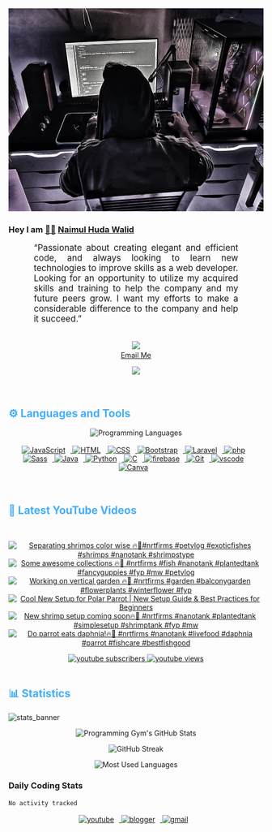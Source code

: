 <!-- ![github_cover_banner](https://www.digitalsolutionservices.com/img/services/web%20development.gif)-->

<div align="center" style="display:block;">
    <img height="400px" width="100%" alt="github cover banner" src="https://raw.githubusercontent.com/NaimulHudaWalid/NaimulHudaWalid/main/272276268_3114779035434264_920860974401480824_n.jpg"/> 
</div>

### Hey I am [👨🏻‍][facebook] [Naimul Huda Walid][youtube]



<p align:"center" style="text-align: justify; margin: 0 50px; font-size: 17px;" >
   “Passionate about creating elegant and efficient code, and always looking to learn new technologies to improve skills as a web developer. Looking for an opportunity to utilize my acquired skills and training to help the company and my future peers grow. I want my efforts to make a considerable difference to the company and help it succeed.”
<br>
<br>
<div align="center">

![](https://visitor-badge.glitch.me/badge?page_id=NaimulHudaWalid)
    <br />
[Email Me](mailto:dev.naimulhuda@gmail.com)
</div>
</p>
<!-- Typing SVG by DenverCoder1 - https://github.com/DenverCoder1/readme-typing-svg -->
<p align="center">
<!--   <a href="https://github.com/DenverCoder1/readme-typing-svg"> -->
    <img src="https://readme-typing-svg.herokuapp.com?color=E22FE4&width=380&height=45&lines=Open-Source+Enthusiast;Learning+In+Public;Empowering+Others;Nice+To+Meet+You+...&center=true"></a>

</p>
<br>
<!-- Languages and Tools -->

<h2 style="color: #44AEFB">⚙️ Languages and Tools</h2>
<div align="center" style="display:block;">
    <img width="100px" alt="Programming Languages" src="https://user-images.githubusercontent.com/78341798/194531121-47b0119a-ce00-439d-b586-125f86acb098.png"/> 
</div>
<br>   
<!-- Icons Resources -->
<!-- https://devicon.dev/ -->
<!-- https://cdn.jsdelivr.net/npm/simple-icons@v3/icons/ -->
<div align="center">
  <a href="https://developer.mozilla.org/en-US/docs/Web/JavaScript" target="_blank" rel="noreferrer">
      <img  alt="JavaScript" height="50px" style="padding-right:10px;" src="https://cdn.jsdelivr.net/gh/devicons/devicon/icons/javascript/javascript-plain.svg"/>
  </a>
  
 
  <a href="https://developer.mozilla.org/en-US/docs/Web/HTML" target="_blank" rel="noreferrer">
      <img  alt="HTML" height="50px" style="padding-right:10px;" src="https://cdn.jsdelivr.net/gh/devicons/devicon/icons/html5/html5-original.svg"/>
  </a>
  <a href="https://developer.mozilla.org/en-US/docs/Web/CSS" target="_blank" rel="noreferrer">
      <img  alt="CSS" height="50px" style="padding-right:10px;" src="https://cdn.jsdelivr.net/gh/devicons/devicon/icons/css3/css3-original.svg"/>
  </a>
  <a href="https://getbootstrap.com/" target="_blank" rel="noreferrer">
      <img  alt="Bootstrap" height="50px" style="padding-right:10px;" src="https://cdn.jsdelivr.net/gh/devicons/devicon/icons/bootstrap/bootstrap-original.svg"/>
  </a> 
  <a href="https://laravel.com/" target="_blank" rel="noreferrer">
      <img  alt="Laravel" height="50px" style="padding-right:10px;" src="https://cdn.jsdelivr.net/gh/devicons/devicon/icons/laravel/laravel-plain.svg"/>
  </a>
  <a href="https://www.php.net/" target="_blank" rel="noreferrer">
      <img  alt="php" height="50px" style="padding-right:10px;" src="https://cdn.jsdelivr.net/gh/devicons/devicon/icons/php/php-original.svg"/>
  </a>
  <a href="https://sass-lang.com/" target="_blank" rel="noreferrer">
      <img  alt="Sass" height="50px" style="padding-right:10px;" src="https://cdn.jsdelivr.net/gh/devicons/devicon/icons/sass/sass-original.svg"/>
  </a>
  <a href="https://www.java.com/en/" target="_blank" rel="noreferrer">
      <img  alt="Java" height="50px" style="padding-right:10px;" src="https://cdn.jsdelivr.net/gh/devicons/devicon/icons/java/java-original.svg"/>
  </a>    
  <a href="https://www.python.org/" target="_blank" rel="noreferrer">
      <img  alt="Python" height="50px" style="padding-right:10px;" src="https://cdn.jsdelivr.net/gh/devicons/devicon/icons/python/python-original.svg"/>
  </a>
  <a href="https://www.cprogramming.com/" target="_blank" rel="noreferrer">
      <img  alt="C" height="50px" style="padding-right:10px;" src="https://cdn.jsdelivr.net/gh/devicons/devicon/icons/c/c-original.svg"/>
  </a>
  
  <a href="https://firebase.google.com/" target="_blank" rel="noreferrer">
      <img  alt="firebase" height="50px" style="padding-right:10px;" src="https://cdn.jsdelivr.net/gh/devicons/devicon/icons/firebase/firebase-plain.svg"/>
  </a>
 
  <a href="https://git-scm.com/" target="_blank" rel="noreferrer">
      <img  alt="Git" height="50px" style="padding-right:10px;" src="https://cdn.jsdelivr.net/gh/devicons/devicon/icons/git/git-original.svg"/>
  </a>
  
  <a href="https://code.visualstudio.com/" target="_blank" rel="noreferrer">
      <img  alt="vscode" height="50px" style="padding-right:10px;"src="https://cdn.jsdelivr.net/gh/devicons/devicon/icons/vscode/vscode-original.svg"/>
  </a>
  <a href="https://www.canva.com/" target="_blank" rel="noreferrer">
      <img  alt="Canva" height="50px" style="padding-right:10px;" src="https://cdn.jsdelivr.net/gh/devicons/devicon/icons/canva/canva-original.svg"/> 
  </a>
</div>
<br>
<br>

<!-- Latest YouTube Videos -->

<h2 style="color: #44AEFB">🎦 Latest YouTube Videos</h2>
<br />

<!-- Resource/Reference: https://github.com/DenverCoder1/github-readme-youtube-cards -->
<div class="youtube videos cards" align="center">

<!-- BEGIN YOUTUBE-CARDS -->
[![Separating shrimps color wise 🔥🖤#nrtfirms #petvlog  #exoticfishes #shrimps #nanotank #shrimpstype](https://ytcards.demolab.com/?id=73HFCA3_IEE&title=Separating+shrimps+color+wise+%F0%9F%94%A5%F0%9F%96%A4%23nrtfirms+%23petvlog++%23exoticfishes+%23shrimps+%23nanotank+%23shrimpstype&lang=en&timestamp=1704003088&background_color=%230d1117&title_color=%23ffffff&stats_color=%23dedede&max_title_lines=1&width=250&border_radius=5 "Separating shrimps color wise 🔥🖤#nrtfirms #petvlog  #exoticfishes #shrimps #nanotank #shrimpstype")](https://www.youtube.com/watch?v=73HFCA3_IEE)
[![Some awesome collections 🔥🖤 #nrtfirms #fish #nanotank #plantedtank #fancyguppies #fyp #mw #petvlog](https://ytcards.demolab.com/?id=cS1egNhw4lQ&title=Some+awesome+collections+%F0%9F%94%A5%F0%9F%96%A4+%23nrtfirms+%23fish+%23nanotank+%23plantedtank+%23fancyguppies+%23fyp+%23mw+%23petvlog&lang=en&timestamp=1703941296&background_color=%230d1117&title_color=%23ffffff&stats_color=%23dedede&max_title_lines=1&width=250&border_radius=5 "Some awesome collections 🔥🖤 #nrtfirms #fish #nanotank #plantedtank #fancyguppies #fyp #mw #petvlog")](https://www.youtube.com/watch?v=cS1egNhw4lQ)
[![Working on vertical garden 🔥🖤 #nrtfirms #garden #balconygarden #flowerplants #winterflower #fyp](https://ytcards.demolab.com/?id=bewg7u5FER0&title=Working+on+vertical+garden+%F0%9F%94%A5%F0%9F%96%A4+%23nrtfirms+%23garden+%23balconygarden+%23flowerplants+%23winterflower+%23fyp&lang=en&timestamp=1703938288&background_color=%230d1117&title_color=%23ffffff&stats_color=%23dedede&max_title_lines=1&width=250&border_radius=5 "Working on vertical garden 🔥🖤 #nrtfirms #garden #balconygarden #flowerplants #winterflower #fyp")](https://www.youtube.com/watch?v=bewg7u5FER0)
[![Cool New Setup for Polar Parrot | New Setup Guide & Best Practices for Beginners](https://ytcards.demolab.com/?id=mbikuG5pLj0&title=Cool+New+Setup+for+Polar+Parrot+%7C+New+Setup+Guide+%26+Best+Practices+for+Beginners&lang=en&timestamp=1703929456&background_color=%230d1117&title_color=%23ffffff&stats_color=%23dedede&max_title_lines=1&width=250&border_radius=5 "Cool New Setup for Polar Parrot | New Setup Guide & Best Practices for Beginners")](https://www.youtube.com/watch?v=mbikuG5pLj0)
[![New shrimp setup coming soon🔥🖤 #nrtfirms #nanotank #plantedtank #simplesetup #shrimptank #fyp #mw](https://ytcards.demolab.com/?id=3BTQeT17cag&title=New+shrimp+setup+coming+soon%F0%9F%94%A5%F0%9F%96%A4+%23nrtfirms+%23nanotank+%23plantedtank+%23simplesetup+%23shrimptank+%23fyp+%23mw&lang=en&timestamp=1703908514&background_color=%230d1117&title_color=%23ffffff&stats_color=%23dedede&max_title_lines=1&width=250&border_radius=5 "New shrimp setup coming soon🔥🖤 #nrtfirms #nanotank #plantedtank #simplesetup #shrimptank #fyp #mw")](https://www.youtube.com/watch?v=3BTQeT17cag)
[![Do parrot eats daphnia!🔥🖤 #nrtfirms #nanotank #livefood #daphnia #parrot #fishcare #bestfishgood](https://ytcards.demolab.com/?id=KXG-ns8KstU&title=Do+parrot+eats+daphnia%21%F0%9F%94%A5%F0%9F%96%A4+%23nrtfirms+%23nanotank+%23livefood+%23daphnia+%23parrot+%23fishcare+%23bestfishgood&lang=en&timestamp=1703894916&background_color=%230d1117&title_color=%23ffffff&stats_color=%23dedede&max_title_lines=1&width=250&border_radius=5 "Do parrot eats daphnia!🔥🖤 #nrtfirms #nanotank #livefood #daphnia #parrot #fishcare #bestfishgood")](https://www.youtube.com/watch?v=KXG-ns8KstU)
<!-- END YOUTUBE-CARDS -->
</div>

<!-- Begin Youtube Buttons -->
<!-- Resource/Reference:  https://github.com/DenverCoder1/custom-icon-badges -->
<div class="youtube buttons" align="center">
    <a href="https://www.youtube.com/channel/UCa3YaFwzSII0kKg3Nads2dQ"  target="_blank">
        <img alt="youtube subscribers" src="https://img.shields.io/youtube/channel/subscribers/UCa3YaFwzSII0kKg3Nads2dQ?logo=youtube&logoColor=red&style=for-the-badge"/>
    </a> 
    <a href="https://www.youtube.com/channel/UCa3YaFwzSII0kKg3Nads2dQ"  target="_blank">
        <img alt="youtube views" src="https://custom-icon-badges.demolab.com/youtube/channel/views/UCa3YaFwzSII0kKg3Nads2dQ?color=%23E05D44&logo=eye&logoColor=white&style=for-the-badge&labelColor=#555555"/>
    </a> 
</div>
<br>
<!-- End Youtube Buttons -->

<!-- Statistics -->

<h2 style="color: #44AEFB">📊 Statistics</h2>

![stats_banner](https://user-images.githubusercontent.com/78341798/194534778-d662496c-ae00-4e8d-ae9b-b90912054e7f.gif)

<!-- Begin Stats Cards -->
<!-- Resources:  -->
<!-- Github & Languages Stats: https://github.com/naimul15-12090/github-readme-stats --> 
<!-- Streak Stats: https://github.com/denvercoder1/github-readme-streak-stats -->
<!-- Change the value after ?username= to your GitHub username. -->
<div class="stats" align="center">

![Programming Gym's GitHub Stats](https://github-readme-stats.vercel.app/api?username=NaimulHudaWalid&hide=stars&count_private=true&show_icons=true&theme=algolia&border_radius=20)

![GitHub Streak](https://streak-stats.demolab.com?user=NaimulHudaWalid&count_private=true&theme=algolia&border_radius=22)

![Most Used Languages](https://github-readme-stats.vercel.app/api/top-langs/?username=NaimulHudaWalid&langs_count=8&layout=compact&show_icons=true&theme=algolia&border_radius=20)
    
<!-- ![Top Langs](https://github-readme-stats.vercel.app/api/top-langs/?username=naimul15-12090&langs_count=8) -->
<!-- [![Top Langs](https://github-readme-stats.vercel.app/api/top-langs/?username=naimul15-12090&layout=compact)](https://github.com/anuraghazra/github-readme-stats)
 -->
    
</div>
<!--  End Stats Cards -->



### Daily Coding Stats
<!--START_SECTION:waka-->

```txt
No activity tracked
```

<!--END_SECTION:waka-->
<!-- Begin Footer -->
<!-- Icons Resources -->
<!-- https://devicon.dev/ -->
<div class="footer" align="center" style="margin:15px;">
    <a href="https://www.youtube.com/channel/UCa3YaFwzSII0kKg3Nads2dQ" target="_blank">
        <img  style="margin:0 10px 10px 0;" src="https://user-images.githubusercontent.com/78341798/194531650-698ef1b1-9cbd-4b4f-96ef-5a2ec4b5d7e6.svg" alt="youtube" width="40px"/>
    </a>
    <a href="https://www.linkedin.com/in/naimulhudawalid/" target="_blank">
        <img style="margin:0 10px 10px 0;" src="https://user-images.githubusercontent.com/78341798/194531458-b5dfeb1b-bad5-4dfa-909a-2e402262db9a.svg" alt="blogger" width="40px"/>
    </a>
    <a href="mailto:dev.naimulhuda@gmail.com" target="_blank">
        <img style="margin:0 10px 10px 0;" src="https://user-images.githubusercontent.com/78341798/194531383-ddb2b774-5bb9-491c-b601-4a4a7d9792fb.svg" alt="gmail" width="40px"/>
    </a>
</div>
<!-- End Footer -->

[youtube]: https://www.youtube.com/channel/UCa3YaFwzSII0kKg3Nads2dQ
[facebook]: https://www.facebook.com/profile.php?id=100007065945838
